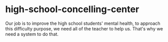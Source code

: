 # high-school-concelling-center
Our job is to improve the high school students' mental health, to approach this difficulty purpose, we need all of the teacher to help us. That's why we need a system to do that.  
